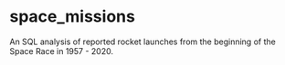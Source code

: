 # space_missions
An SQL analysis of reported rocket launches from the beginning of the Space Race in 1957 - 2020. 
